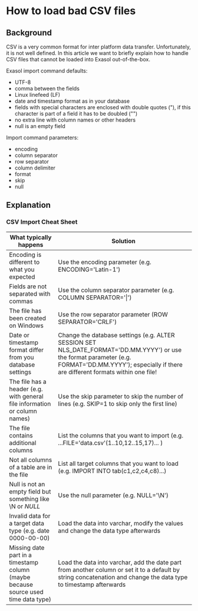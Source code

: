 # How to load bad CSV files
## Background

CSV is a very common format for inter platform data transfer. Unfortunately, it is not well defined. In this article we want to briefly explain how to handle CSV files that cannot be loaded into Exasol out-of-the-box.

Exasol import command defaults:

* UTF-8
* comma between the fields
* Linux linefeed (LF)
* date and timestamp format as in your database
* fields with special characters are enclosed with double quotes ("), if this character is part of a field it has to be doubled ("")
* no extra line with column names or other headers
* null is an empty field

Import command parameters:

* encoding
* column separator
* row separator
* column delimiter
* format
* skip
* null

## Explanation

### CSV Import Cheat Sheet

|What typically happens|Solution|
|-|-|
|Encoding is different to what you expected|Use the encoding parameter (e.g. ENCODING='Latin-1')|
|Fields are not separated with commas|Use the column separator parameter (e.g. COLUMN SEPARATOR='\|')|
|The file has been created on Windows|Use the row separator parameter (ROW SEPARATOR='CRLF')|
|Date or timestamp format differ from you database settings|Change the database settings (e.g. ALTER SESSION SET NLS_DATE_FORMAT='DD.MM.YYYY') or use the format parameter (e.g. FORMAT='DD.MM.YYYY'); especially if there are different formats within one file!|
|The file has a header (e.g. with general file information or column names)|Use the skip parameter to skip the number of lines (e.g. SKIP=1 to skip only the first line)|
|The file contains additional columns|List the columns that you want to import (e.g. ...FILE='data.csv'(1..10,12..15,17)... )|
|Not all columns of a table are in the file|List all target columns that you want to load (e.g. IMPORT INTO tab(c1,c2,c4,c8)...)|
|Null is not an empty field but something like \N or _NULL_|Use the null parameter (e.g. NULL='\N')|
|Invalid data for a target data type (e.g. date 0000-00-00)|Load the data into varchar, modify the values and change the data type afterwards|
|Missing date part in a timestamp column (maybe because source used time data type)|Load the data into varchar, add the date part from another column or set it to a default by string concatenation and change the data type to timestamp afterwards|
